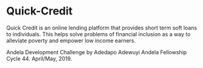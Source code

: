 # Quick-Credit
Quick Credit is an online lending platform that provides short term soft loans to individuals. This helps solve problems of financial inclusion as a way to alleviate poverty and empower low income earners. 

Andela Development Challenge by Adedapo Adewuyi Andela Fellowship Cycle 44. April/May, 2019. 
